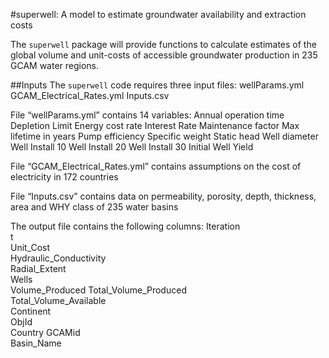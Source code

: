 #superwell: A model to estimate groundwater availability and extraction costs

The `superwell` package will provide functions to calculate estimates of the global volume and unit-costs of accessible groundwater production in 235 GCAM water regions. 

##Inputs
The `superwell` code requires three input files: 
wellParams.yml
GCAM_Electrical_Rates.yml
Inputs.csv

File “wellParams.yml” contains 14 variables: 
Annual operation time
Depletion Limit 
Energy cost rate
Interest Rate
Maintenance factor
Max lifetime in years
Pump efficiency
Specific weight
Static head
Well diameter
Well Install 10
Well Install 20
Well Install 30
Initial Well Yield

File “GCAM_Electrical_Rates.yml” contains assumptions on the cost of electricity in 172 countries

File “Inputs.csv” contains data on permeability, porosity, depth, thickness, area and WHY class of 235 water basins 

The output file contains the following columns: 
Iteration	
t	
Unit_Cost	
Hydraulic_Conductivity	
Radial_Extent	
Wells	
Volume_Produced	
Total_Volume_Produced	
Total_Volume_Available	
Continent	
ObjId	
Country	GCAMid	
Basin_Name


